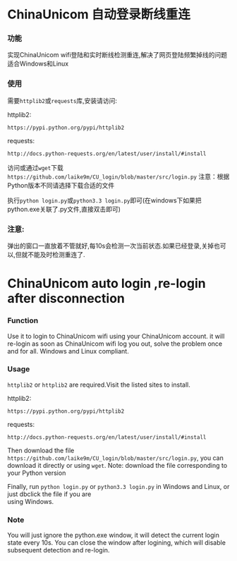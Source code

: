 ChinaUnicom 自动登录断线重连
========



### 功能
实现ChinaUnicom wifi登陆和实时断线检测重连,解决了网页登陆频繁掉线的问题
适合Windows和Linux

### 使用
需要``httplib2``或``requests``库,安装请访问:

httplib2:

    https://pypi.python.org/pypi/httplib2

requests:

    http://docs.python-requests.org/en/latest/user/install/#install

访问或通过``wget``下载``https://github.com/laike9m/CU_login/blob/master/src/login.py``
注意：根据Python版本不同请选择下载合适的文件

执行``python login.py``或``python3.3 login.py``即可(在windows下如果把python.exe关联了.py文件,直接双击即可)

### 注意:
弹出的窗口一直放着不管就好,每10s会检测一次当前状态.如果已经登录,关掉也可以,但就不能及时检测重连了.


ChinaUnicom auto login ,re-login after disconnection 
=====



### Function
Use it to login to ChinaUnicom wifi using your ChinaUnicom account.
it will re-login as soon as ChinaUnicom wifi log you out, solve the problem once and for all.
Windows and Linux compliant.

### Usage
``httplib2`` or ``httplib2`` are required.Visit the listed sites to install.

httplib2:

    https://pypi.python.org/pypi/httplib2

requests:

    http://docs.python-requests.org/en/latest/user/install/#install

Then download the file ``https://github.com/laike9m/CU_login/blob/master/src/login.py``,
you can download it directly or using ``wget``.
Note: download the file corresponding to your Python version  

Finally, run ``python login.py`` or ``python3.3 login.py`` in Windows and Linux, or just dbclick the file if you are  
using Windows.

### Note
You will just ignore the python.exe window, it will detect the current login state every 10s.
You can close the window after logining, which will disable subsequent detection and re-login.
